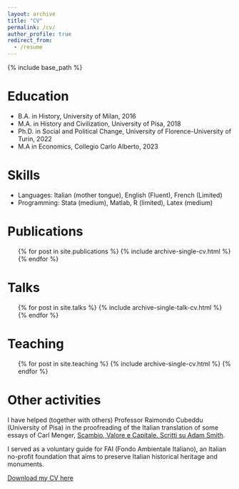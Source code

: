 ```yaml
---
layout: archive
title: "CV"
permalink: /cv/
author_profile: true
redirect_from:
  - /resume
---
```


{% include base_path %}

Education
======
* B.A. in History, University of Milan, 2016
* M.A. in History and Civilization, University of Pisa, 2018
* Ph.D. in Social and Political Change, University of Florence-University of Turin, 2022
* M.A in Economics, Collegio Carlo Alberto, 2023

Skills
======
* Languages: Italian (mother tongue), English (Fluent), French (Limited)
* Programming: Stata (medium), Matlab, R (limited), Latex (medium)

Publications
======
  <ul>{% for post in site.publications %}
    {% include archive-single-cv.html %}
  {% endfor %}</ul>
  
Talks
======
  <ul>{% for post in site.talks %}
    {% include archive-single-talk-cv.html %}
  {% endfor %}</ul>
  
Teaching
======
  <ul>{% for post in site.teaching %}
    {% include archive-single-cv.html %}
  {% endfor %}</ul>
   
Other activities
======
I have helped (together with others) Professor Raimondo Cubeddu (University of Pisa) in the proofreading of the Italian translation of some essays of Carl Menger, [Scambio, Valore e Capitale. Scritti su Adam Smith](https://www.brunoleoni.it/scambio-valore-e-capitale-scritti-su-adam-smith).

I served as a voluntary guide for FAI (Fondo Ambientale Italiano), an Italian no-profit foundation that aims to preserve Italian historical heritage and monuments.

[Download my CV here](/files/CV.pdf)
